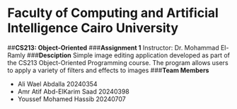 # Faculty of Computing and Artificial Intelligence Cairo University
##**CS213: Object-Oriented**
###**Assignment 1**
Instructor: Dr. Mohammad El-Ramly
###**Desciption**
Simple image editing application developed as part of the CS213 Object-Oriented Programming course. The program allows users to apply a variety of filters and effects to images
###**Team Members**
- Ali Wael Abdalla             20240354
- Amr Atif Abd-ElKarim Saad    20240398
- Youssef Mohamed Hassib       20240707
